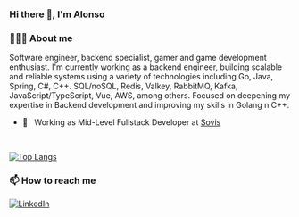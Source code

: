 ### Hi there 👋, I'm Alonso

<!--
**alonsofritz/alonsofritz** is a ✨ _special_ ✨ repository because its `README.md` (this file) appears on your GitHub profile.

Here are some ideas to get you started:

- 🔭 I’m currently working on ...
- 🌱 I’m currently learning ...
- 👯 I’m looking to collaborate on ...
- 🤔 I’m looking for help with ...
- 💬 Ask me about ...
- 📫 How to reach me: ...
- 😄 Pronouns: ...
- ⚡ Fun fact: ...
-->

<h3> 👨🏻‍💻 About me </h3>
Software engineer, backend specialist, gamer and game development enthusiast. 
I'm currently working as a backend engineer, building scalable and reliable systems using a variety of technologies including Go, Java, Spring, C#, C++. SQL/noSQL, Redis, Valkey, RabbitMQ, Kafka, JavaScript/TypeScript, Vue, AWS, among others. 
Focused on deepening my expertise in Backend development and improving my skills in Golang n C++.

- 💼 &nbsp; Working as Mid-Level Fullstack Developer at [Sovis](https://sovis.com.br/)

<br/>

[![Top Langs](https://github-readme-stats.vercel.app/api/top-langs/?username=alonsofritz&layout=compact&langs_count=10&count_private=true&include_all_commits=true&show_icons=true&theme=radical)](https://github.com/anuraghazra/github-readme-stats)

<h3> 📫 How to reach me </h3>

<p>
<a href="https://www.linkedin.com/in/alonsofritz/"><img alt="LinkedIn" src="https://img.shields.io/badge/LinkedIn-alonsofritz-blue?style=flat-square&logo=linkedin"></a>
</p>


